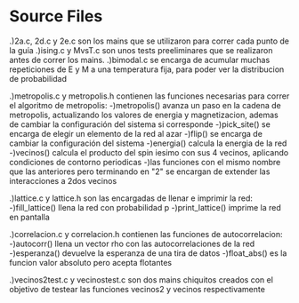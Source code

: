 # Source Files

.)2a.c, 2d.c y 2e.c son los mains que se utilizaron para correr cada punto de la guía
.)ising.c y MvsT.c son unos tests preeliminares que se realizaron antes de correr los mains.
.)bimodal.c se encarga de acumular muchas repeticiones de E y M a una temperatura fija, para poder ver la distribucion de probabilidad

.)metropolis.c y metropolis.h contienen las funciones necesarias para correr el algoritmo de metropolis:
	-)metropolis() avanza un paso en la cadena de metropolis, actualizando los valores de energia y magnetizacion, ademas de cambiar la configuración del sistema si corresponde
	-)pick_site() se encarga de elegir un elemento de la red al azar
	-)flip() se encarga de cambiar la configuración del sistema
	-)energia() calcula la energia de la red
	-)vecinos() calcula el producto del spin iesimo con sus 4 vecinos, aplicando condiciones de contorno periodicas
	-)las funciones con el mismo nombre que las anteriores pero terminando en "2" se encargan de extender las interacciones a 2dos vecinos

.)lattice.c y lattice.h son las encargadas de llenar e imprimir la red:
	-)fill_lattice() llena la red con probabilidad p
	-)print_lattice() imprime la red en pantalla

.)correlacion.c y correlacion.h contienen las funciones de autocorrelacion:
	-)autocorr() llena un vector rho con las autocorrelaciones de la red
	-)esperanza() devuelve la esperanza de una tira de datos
	-)float_abs() es la funcion valor absoluto pero acepta flotantes

.)vecinos2test.c y vecinostest.c son dos mains chiquitos creados con el objetivo de testear las funciones vecinos2 y vecinos respectivamente